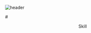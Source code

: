 ![header](https://capsule-render.vercel.app/api?type=wave&color=auto&height=300&section=header&text=HuiYeong&fontSize=90)

          
#<div align="center">
  Skill
</div>
